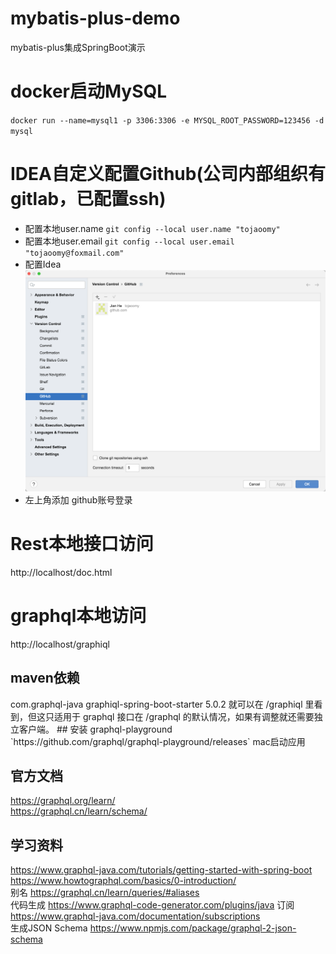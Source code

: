 # mybatis-plus-demo
mybatis-plus集成SpringBoot演示

# docker启动MySQL
`docker run --name=mysql1 -p 3306:3306 -e MYSQL_ROOT_PASSWORD=123456 -d mysql`

# IDEA自定义配置Github(公司内部组织有gitlab，已配置ssh)
- 配置本地user.name `git config --local user.name "tojaoomy" `
- 配置本地user.email `git config --local user.email "tojaoomy@foxmail.com" `
- 配置Idea ![idea-github-setting](idea-github-setting.png)
- 左上角添加 github账号登录

# Rest本地接口访问
http://localhost/doc.html

# graphql本地访问
http://localhost/graphiql

## maven依赖
<dependency>
    <groupId>com.graphql-java</groupId>
    <artifactId>graphiql-spring-boot-starter</artifactId>
    <version>5.0.2</version>
</dependency>
就可以在 /graphiql 里看到，但这只适用于 graphql 接口在 /graphql 的默认情况，如果有调整就还需要独立客户端。
## 安装 graphql-playground
`https://github.com/graphql/graphql-playground/releases`
mac启动应用

## 官方文档
https://graphql.org/learn/  
https://graphql.cn/learn/schema/

## 学习资料
https://www.graphql-java.com/tutorials/getting-started-with-spring-boot  
https://www.howtographql.com/basics/0-introduction/  
别名 https://graphql.cn/learn/queries/#aliases  
代码生成 https://www.graphql-code-generator.com/plugins/java 
订阅 https://www.graphql-java.com/documentation/subscriptions   
生成JSON Schema https://www.npmjs.com/package/graphql-2-json-schema
